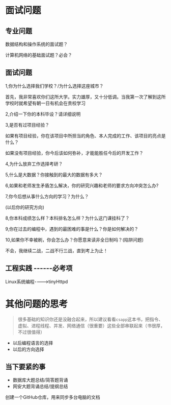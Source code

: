 # 面试问题

## 专业问题



数据结构和操作系统的面试题？



计算机网络的基础面试题？必会？



## 面试问题

1,你为什么选择我们学校？/为什么选择这座城市？

 首先，我非常喜欢你们这所大学。实力雄厚，又十分低调。当我第一次了解到这所学校时就希望有朝一日有机会在贵校学习 

2,介绍一下你的本科毕设？请详细说明

3,是否有过项目经验？

如果有项目经验，你在该项目中所担当的角色、本人完成的工作、该项目的亮点是什么？

如果没有项目经验，你今后该如何弥补，才能能胜任今后的开发工作？

4,为什么放弃工作选择考研？

5,什么是大数据？你接触到的最大的数据有多大？

6,如果和老师发生矛盾怎么解决，你的研究兴趣和老师的要求方向冲突怎么办?

7,你今后想从事什么方向的学习？为什么？

(以后你的研究方向)

8,你本科成绩怎么样？本科排名怎么样？为什么这门课挂科了？

9,你在过去的编程中，遇到的最困难的事是什么？你是如何解决的？

10,如果你不幸被刷，你会怎么办？你愿意来读非全日制吗？(陷阱问题)

不会，我继续二战，二战不行三战，直到考上为止！



## 工程实践 ------必考项

Linux系统编程---->tinyHttpd

# 其他问题的思考

> 很多基础的知识你还是没融合起来，所以建议看看`csapp`这本书，把指令、虚拟、进程线程、并发、网络通信（很重要）这些全部串联起来（书很厚，不过很值得）

- 以后编程语言的选择
- 以后的方向选择

## 当下要紧的事

- 数据库大题总结/简答题背诵
- 网安大题背诵总结/提纲总结



创建一个GitHub仓库，用来同步多台电脑的文档
